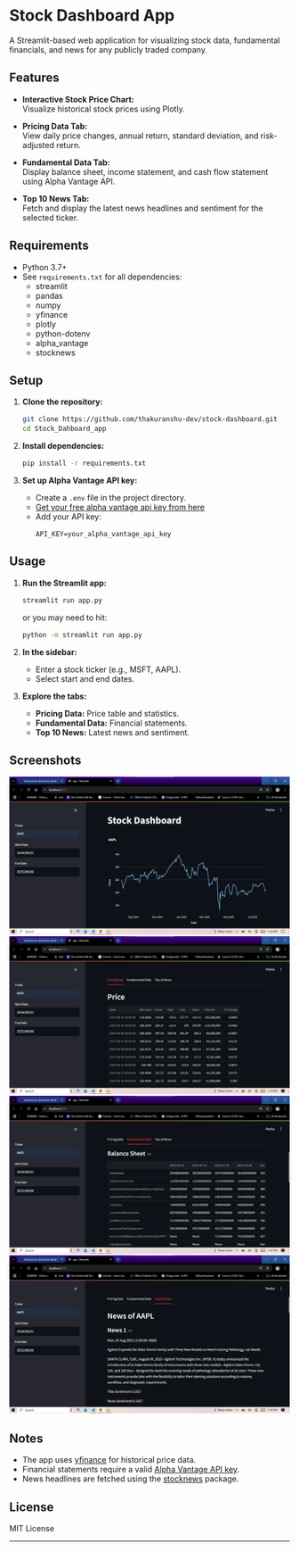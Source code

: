 # Stock Dashboard App

A Streamlit-based web application for visualizing stock data, fundamental financials, and news for any publicly traded company.

## Features

- **Interactive Stock Price Chart:**  
  Visualize historical stock prices using Plotly.

- **Pricing Data Tab:**  
  View daily price changes, annual return, standard deviation, and risk-adjusted return.

- **Fundamental Data Tab:**  
  Display balance sheet, income statement, and cash flow statement using Alpha Vantage API.

- **Top 10 News Tab:**  
  Fetch and display the latest news headlines and sentiment for the selected ticker.

## Requirements

- Python 3.7+
- See `requirements.txt` for all dependencies:
  - streamlit
  - pandas
  - numpy
  - yfinance
  - plotly
  - python-dotenv
  - alpha_vantage
  - stocknews

## Setup

1. **Clone the repository:**
   ```sh
   git clone https://github.com/thakuranshu-dev/stock-dashboard.git
   cd Stock_Dahboard_app
   ```

2. **Install dependencies:**
   ```sh
   pip install -r requirements.txt
   ```

3. **Set up Alpha Vantage API key:**
   - Create a `.env` file in the project directory.
   - [Get your free alpha vantage api key from here](https://www.alphavantage.co/support/#api-key)
   - Add your API key:
     ```
     API_KEY=your_alpha_vantage_api_key
     ```

## Usage

1. **Run the Streamlit app:**
   ```sh
   streamlit run app.py
   ```

   or you may need to hit:
   ```sh
   python -m streamlit run app.py
   ```

2. **In the sidebar:**
   - Enter a stock ticker (e.g., MSFT, AAPL).
   - Select start and end dates.

3. **Explore the tabs:**
   - **Pricing Data:** Price table and statistics.
   - **Fundamental Data:** Financial statements.
   - **Top 10 News:** Latest news and sentiment.

## Screenshots

![Dashboard Main View](Stock_Dahboard_app/screenshots/image1.png)
![Pricing Data Tab](Stock_Dahboard_app/screenshots/image2.png)
![Fundamental Data Tab](Stock_Dahboard_app/screenshots/image3.png)
![Top 10 News Tab](Stock_Dahboard_app/screenshots/image4.png)

## Notes

- The app uses [yfinance](https://github.com/ranaroussi/yfinance) for historical price data.
- Financial statements require a valid [Alpha Vantage API key](https://www.alphavantage.co/support/#api-key).
- News headlines are fetched using the [stocknews](https://pypi.org/project/stocknews/) package.

## License

MIT License

---
